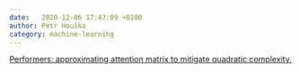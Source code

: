```yaml
---
date:   2020-12-06 17:47:09 +0100
author: Petr Houška
category: machine-learning
---	
```

[Performers: approximating attention matrix to mitigate quadratic complexity.](https://www.youtube.com/watch?v=xJrKIPwVwGM)
